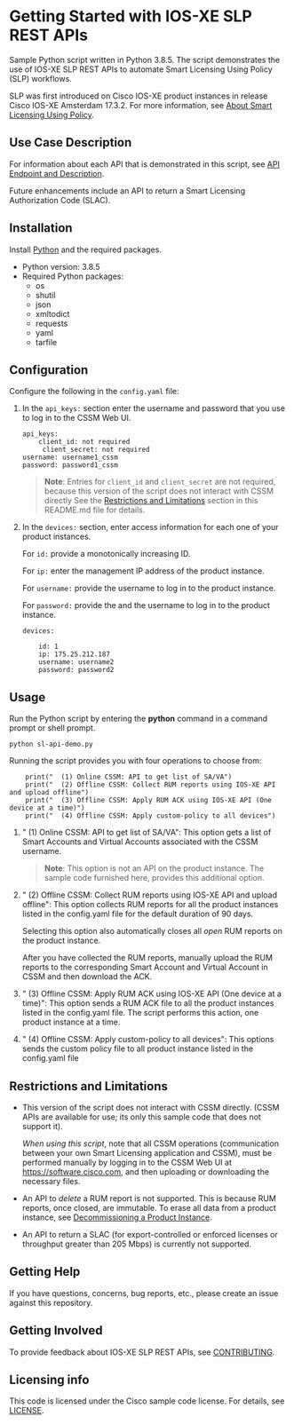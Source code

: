 # Getting Started with IOS-XE SLP REST APIs


Sample Python script written in Python 3.8.5. The script demonstrates the use of IOS-XE SLP REST APIs to automate Smart Licensing Using Policy (SLP) workflows.

SLP was first introduced on Cisco IOS-XE product instances in release Cisco IOS-XE Amsterdam 17.3.2. For more information, see [About Smart Licensing Using Policy](ios-xe-smart-licensing-api/intro.md#about-smart-licensing-using-policy).

## Use Case Description

For information about each API that is demonstrated in this script, see [API Endpoint and Description](ios-xe-smart-licensing-api/about-the-apis/api-endpoint-and-description).

Future enhancements include an API to return a Smart Licensing Authorization Code (SLAC).

## Installation

Install [Python](https://www.python.org/downloads/) and the required packages. 

* Python version: 3.8.5
* Required Python packages:
  * os
  * shutil
  * json
  * xmltodict
  * requests
  * yaml
  * tarfile
  

## Configuration


Configure the following in the ```config.yaml``` file: 

1. In the ```api_keys:``` section enter the username and password that you use to log in to the CSSM Web UI. 
	```
	api_keys:
      	client_id: not required
      	 client_secret: not required
  	username: username1_cssm 
  	password: password1_cssm
	
	```
    
    >**Note**: Entries for ```client_id``` and ```client_secret``` are not required, because this version of the script does not interact with CSSM directly See the [Restrictions and Limitations](xe-sip-api-code/readme.md#restrictions-and-limitations) section in this README.md file for details.

2. In the ```devices:``` section, enter access information for each one of your product instances.  

	For ```id:``` provide a monotonically increasing ID.

	For ```ip:``` enter the management IP address of the product instance.

	For ```username:``` provide the username to log in to the product instance. 

	For ```password:``` provide the and the username to log in to the product instance. 

	```
    devices:
  
    	id: 1
    	ip: 175.25.212.187
    	username: username2
    	password: password2
	```


## Usage

Run the Python script by entering the **python** command in a command prompt or shell prompt. 

```
python sl-api-demo.py
``` 

Running the script provides you with four operations to choose from:
```
    print("  (1) Online CSSM: API to get list of SA/VA")
    print("  (2) Offline CSSM: Collect RUM reports using IOS-XE API and upload offline")
    print("  (3) Offline CSSM: Apply RUM ACK using IOS-XE API (One device at a time)")
    print("  (4) Offline CSSM: Apply custom-policy to all devices")
```
1. "  (1) Online CSSM: API to get list of SA/VA": This option gets a list of Smart Accounts and Virtual Accounts associated with the CSSM username.
   >**Note**: This option is not an API on the product instance.  The sample code furnished here, provides this additional option. 

2. "  (2) Offline CSSM: Collect RUM reports using IOS-XE API and upload offline":  This option collects RUM reports for all the product instances listed in the config.yaml file for the default duration of 90 days.
   
   Selecting this option also automatically closes all _open_ RUM reports on the product instance.
   
   After you have collected the RUM reports, manually upload the RUM reports to the corresponding Smart Account and Virtual Account in CSSM and then download the ACK.

3. "  (3) Offline CSSM: Apply RUM ACK using IOS-XE API (One device at a time)": This option sends a RUM ACK file to all the product instances listed in the config.yaml file. The script performs this action, one product instance at a time. 
4. "  (4) Offline CSSM: Apply custom-policy to all devices": This options sends the custom policy file to all product instance listed  in the config.yaml file



## Restrictions and Limitations

* This version of the script does not interact with CSSM directly. (CSSM APIs are available for use;  its only this sample code that does not support it).

	_When using this script_, note that all CSSM operations (communication between your own Smart Licensing application and CSSM),  must be performed manually by logging in to the CSSM Web UI at https://software.cisco.com,  and then uploading or downloading the necessary files.
    

* An API to _delete_ a RUM report is not supported. This is because RUM reports, once closed, are immutable. To erase all data from a product instance, see [Decommissioning a Product Instance](ios-xe-smart-licensing-api/workflows.md#decommissioning-a-product-instance).

* An API to return a SLAC (for export-controlled or enforced licenses or throughput greater than 205 Mbps) is currently not supported.


## Getting Help

If you have questions, concerns, bug reports, etc., please create an issue against this repository.

## Getting Involved

To provide feedback about IOS-XE SLP REST APIs,  see [CONTRIBUTING](./CONTRIBUTING.md).

## Licensing info

This code is licensed under the Cisco sample code license. For details, see [LICENSE](LICENSE.md).
